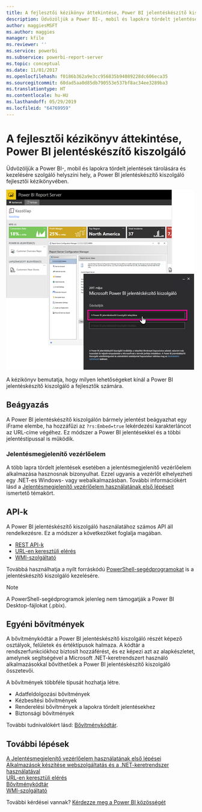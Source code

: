 ```yaml
---
title: A fejlesztői kézikönyv áttekintése, Power BI jelentéskészítő kiszolgáló
description: Üdvözöljük a Power BI-, mobil és lapokra tördelt jelentések tárolására és kezelésére szolgáló helyszíni hely, a Power BI jelentéskészítő kiszolgáló fejlesztői kézikönyvében.
author: maggiesMSFT
ms.author: maggies
manager: kfile
ms.reviewer: ''
ms.service: powerbi
ms.subservice: powerbi-report-server
ms.topic: conceptual
ms.date: 11/01/2017
ms.openlocfilehash: f0186b362a9e3cc956835b94089228dc606eca35
ms.sourcegitcommit: 60dad5aa0d85db790553e537bf8ac34ee3289ba3
ms.translationtype: HT
ms.contentlocale: hu-HU
ms.lasthandoff: 05/29/2019
ms.locfileid: "64769959"
---
```

# <a name="developer-handbook-overview-power-bi-report-server"></a>A fejlesztői kézikönyv áttekintése, Power BI jelentéskészítő kiszolgáló

Üdvözöljük a Power BI-, mobil és lapokra tördelt jelentések tárolására és kezelésére szolgáló helyszíni hely, a Power BI jelentéskészítő kiszolgáló fejlesztői kézikönyvében.

![Rendszergazdai kézikönyv](media/developer-handbook-overview/admin-handbook.png)

A kézikönyv bemutatja, hogy milyen lehetőségeket kínál a Power BI jelentéskészítő kiszolgáló a fejlesztők számára.

## <a name="embedding"></a>Beágyazás

A Power BI jelentéskészítő kiszolgálón bármely jelentést beágyazhat egy iFrame elembe, ha hozzáfűzi az `?rs:Embed=true` lekérdezési karakterláncot az URL-címe végéhez. Ez módszer a Power BI jelentésekkel és a többi jelentéstípussal is működik.

### <a name="report-viewer-control"></a>Jelentésmegjelenítő vezérlőelem

A több lapra tördelt jelentések esetében a jelentésmegjelenítő vezérlőelem alkalmazása hasznosnak bizonyulhat. Ezzel ugyanis a vezérlőt elhelyezheti egy .NET-es Windows- vagy webalkalmazásban. További információkért lásd a [Jelentésmegjelenítő vezérlőelem használatának első lépéseit](https://docs.microsoft.com/sql/reporting-services/application-integration/integrating-reporting-services-using-reportviewer-controls-get-started) ismertető témakört.

## <a name="apis"></a>API-k

A Power BI jelentéskészítő kiszolgáló használatához számos API áll rendelkezésre. Ez a módszer a következőket foglalja magában.

* [REST API-k](rest-api.md)
* [URL-en keresztüli elérés](https://docs.microsoft.com/sql/reporting-services/url-access-ssrs)
* [WMI-szolgáltató](https://docs.microsoft.com/sql/reporting-services/wmi-provider-library-reference/reporting-services-wmi-provider-library-reference-ssrs)

Továbbá használhatja a nyílt forráskódú [PowerShell-segédprogramokat](https://github.com/Microsoft/ReportingServicesTools) is a jelentéskészítő kiszolgáló kezelésére.

> [!NOTE]
> A PowerShell-segédprogramok jelenleg nem támogatják a Power BI Desktop-fájlokat (.pbix).

## <a name="custom-extensions"></a>Egyéni bővítmények

A bővítménykódtár a Power BI jelentéskészítő kiszolgáló részét képező osztályok, felületek és értéktípusok halmaza. A kódtár a rendszerfunkciókhoz biztosít hozzáférést, és ez képezi azt az alapkészletet, amelynek segítségével a Microsoft .NET-keretrendszert használó alkalmazásokkal bővíthetőek a Power BI jelentéskészítő kiszolgáló összetevői.

A bővítmények többféle típusát hozhatja létre.

* Adatfeldolgozási bővítmények
* Kézbesítési bővítmények
* Renderelési bővítmények a lapokra tördelt jelentésekhez
* Biztonsági bővítmények

További tudnivalókért lásd: [Bővítménykódtár](https://docs.microsoft.com/sql/reporting-services/extensions/reporting-services-extension-library).

## <a name="next-steps"></a>További lépések

[A Jelentésmegjelenítő vezérlőelem használatának első lépései](https://docs.microsoft.com/sql/reporting-services/application-integration/integrating-reporting-services-using-reportviewer-controls-get-started)  
[Alkalmazások készítése webszolgáltatás és a .NET-keretrendszer használatával](https://docs.microsoft.com/sql/reporting-services/report-server-web-service/net-framework/building-applications-using-the-web-service-and-the-net-framework)  
[URL-en keresztüli elérés](https://docs.microsoft.com/sql/reporting-services/url-access-ssrs)  
[Bővítménykódtár](https://docs.microsoft.com/sql/reporting-services/extensions/reporting-services-extension-library)  
[WMI-szolgáltató](https://docs.microsoft.com/sql/reporting-services/wmi-provider-library-reference/reporting-services-wmi-provider-library-reference-ssrs)

További kérdései vannak? [Kérdezze meg a Power BI közösségét](https://community.powerbi.com/)